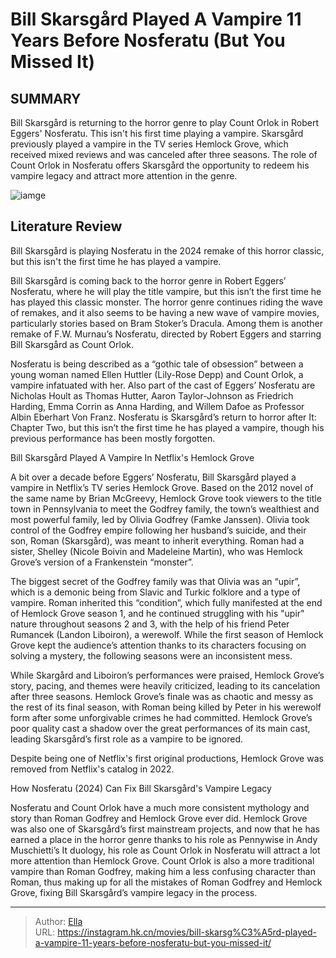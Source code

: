 # Bill Skarsgård Played A Vampire 11 Years Before Nosferatu (But You Missed It)


## SUMMARY 



  Bill Skarsgård is returning to the horror genre to play Count Orlok in Robert Eggers&#39; Nosferatu. This isn&#39;t his first time playing a vampire.   Skarsgård previously played a vampire in the TV series Hemlock Grove, which received mixed reviews and was canceled after three seasons.   The role of Count Orlok in Nosferatu offers Skarsgård the opportunity to redeem his vampire legacy and attract more attention in the genre.  

![iamge](https://static1.srcdn.com/wordpress/wp-content/uploads/2024/01/bill-skarsgard-as-roman-godfrey-in-hemlock-grove-nosferatu-and-john-wick-4.jpeg)

## Literature Review

Bill Skarsgård is playing Nosferatu in the 2024 remake of this horror classic, but this isn&#39;t the first time he has played a vampire.




Bill Skarsgård is coming back to the horror genre in Robert Eggers’ Nosferatu, where he will play the title vampire, but this isn’t the first time he has played this classic monster. The horror genre continues riding the wave of remakes, and it also seems to be having a new wave of vampire movies, particularly stories based on Bram Stoker’s Dracula. Among them is another remake of F.W. Murnau’s Nosferatu, directed by Robert Eggers and starring Bill Skarsgård as Count Orlok.




Nosferatu is being described as a “gothic tale of obsession” between a young woman named Ellen Huttler (Lily-Rose Depp) and Count Orlok, a vampire infatuated with her. Also part of the cast of Eggers’ Nosferatu are Nicholas Hoult as Thomas Hutter, Aaron Taylor-Johnson as Friedrich Harding, Emma Corrin as Anna Harding, and Willem Dafoe as Professor Albin Eberhart Von Franz. Nosferatu is Skarsgård’s return to horror after It: Chapter Two, but this isn’t the first time he has played a vampire, though his previous performance has been mostly forgotten.


 Bill Skarsgård Played A Vampire In Netflix&#39;s Hemlock Grove 
          

A bit over a decade before Eggers’ Nosferatu, Bill Skarsgård played a vampire in Netflix’s TV series Hemlock Grove. Based on the 2012 novel of the same name by Brian McGreevy, Hemlock Grove took viewers to the title town in Pennsylvania to meet the Godfrey family, the town’s wealthiest and most powerful family, led by Olivia Godfrey (Famke Janssen). Olivia took control of the Godfrey empire following her husband’s suicide, and their son, Roman (Skarsgård), was meant to inherit everything. Roman had a sister, Shelley (Nicole Boivin and Madeleine Martin), who was Hemlock Grove’s version of a Frankenstein “monster”.




The biggest secret of the Godfrey family was that Olivia was an “upir”, which is a demonic being from Slavic and Turkic folklore and a type of vampire. Roman inherited this “condition”, which fully manifested at the end of Hemlock Grove season 1, and he continued struggling with his &#34;upir&#34; nature throughout seasons 2 and 3, with the help of his friend Peter Rumancek (Landon Liboiron), a werewolf. While the first season of Hemlock Grove kept the audience’s attention thanks to its characters focusing on solving a mystery, the following seasons were an inconsistent mess.

While Skargård and Liboiron’s performances were praised, Hemlock Grove’s story, pacing, and themes were heavily criticized, leading to its cancelation after three seasons. Hemlock Grove’s finale was as chaotic and messy as the rest of its final season, with Roman being killed by Peter in his werewolf form after some unforgivable crimes he had committed. Hemlock Grove’s poor quality cast a shadow over the great performances of its main cast, leading Skarsgård’s first role as a vampire to be ignored.






Despite being one of Netflix&#39;s first original productions, Hemlock Grove was removed from Netflix&#39;s catalog in 2022.






 How Nosferatu (2024) Can Fix Bill Skarsgård&#39;s Vampire Legacy 
          

Nosferatu and Count Orlok have a much more consistent mythology and story than Roman Godfrey and Hemlock Grove ever did. Hemlock Grove was also one of Skarsgård’s first mainstream projects, and now that he has earned a place in the horror genre thanks to his role as Pennywise in Andy Muschietti’s It duology, his role as Count Orlok in Nosferatu will attract a lot more attention than Hemlock Grove. Count Orlok is also a more traditional vampire than Roman Godfrey, making him a less confusing character than Roman, thus making up for all the mistakes of Roman Godfrey and Hemlock Grove, fixing Bill Skarsgård’s vampire legacy in the process.






---

> Author: [Ella](https://instagram.hk.cn/)  
> URL: https://instagram.hk.cn/movies/bill-skarsg%C3%A5rd-played-a-vampire-11-years-before-nosferatu-but-you-missed-it/  


